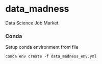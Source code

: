 # data_madness
Data Science Job Market

### Conda
Setup conda environment from file
```
conda env create -f data_madness_env.yml
```
